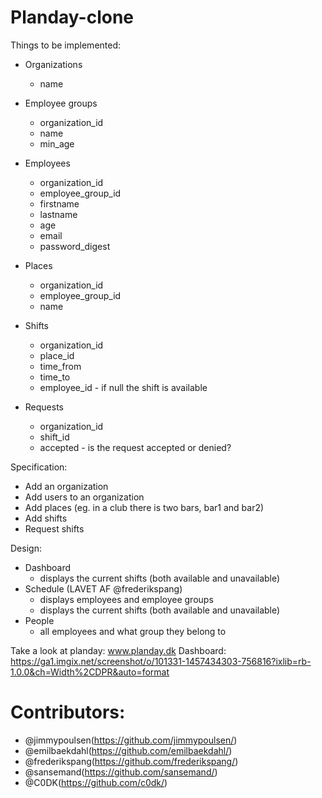 # Planday-clone

Things to be implemented:
* Organizations
	* name

* Employee groups
	* organization_id
	* name
	* min_age

* Employees
	* organization_id
	* employee_group_id
	* firstname
	* lastname
	* age
	* email
	* password_digest

* Places
	* organization_id
	* employee_group_id
	* name

* Shifts
	* organization_id
	* place_id
	* time_from
	* time_to
	* employee_id - if null the shift is available

* Requests
	* organization_id
	* shift_id
	* accepted - is the request accepted or denied?

Specification:
* Add an organization
* Add users to an organization
* Add places (eg. in a club there is two bars, bar1 and bar2)
* Add shifts
* Request shifts

Design:
* Dashboard
	* displays the current shifts (both available and unavailable)
* Schedule (LAVET AF @frederikspang)
	* displays employees and employee groups
	* displays the current shifts (both available and unavailable)
* People
	* all employees and what group they belong to


Take a look at planday: www.planday.dk
Dashboard: https://ga1.imgix.net/screenshot/o/101331-1457434303-756816?ixlib=rb-1.0.0&ch=Width%2CDPR&auto=format

# Contributors:
* @jimmypoulsen(https://github.com/jimmypoulsen/)
* @emilbaekdahl(https://github.com/emilbaekdahl/)
* @frederikspang(https://github.com/frederikspang/)
* @sansemand(https://github.com/sansemand/)
* @C0DK(https://github.com/c0dk/)